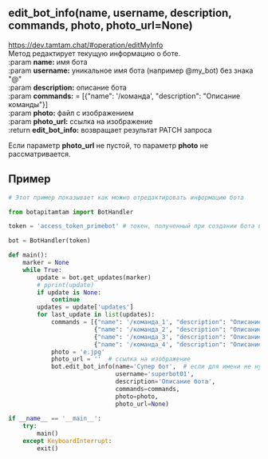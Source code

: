 ## edit_bot_info(name, username, description, commands, photo, photo_url=None)
https://dev.tamtam.chat/#operation/editMyInfo  
Метод редактирует текущую информацию о боте.  
:param **name:** имя бота  
:param **username:** уникальное имя бота (например @my_bot) без знака "@"  
:param **description:** описание бота  
:param **commands:** = [{"name": '/команда', "description": "Описание команды"}]  
:param **photo:** файл с изображением  
:param **photo_url:** ссылка на изображение  
:return **edit_bot_info:** возвращает результат PATCH запроса  

Если параметр **photo_url** не пустой, то параметр **photo** не рассматривается.  

## Пример
```python
# Этот пример показывает как можно отредактировать информацию бота

from botapitamtam import BotHandler

token = 'access_token_primebot' # токен, полученный при создании бота в @PrimeBot

bot = BotHandler(token)

def main():
    marker = None
    while True:
        update = bot.get_updates(marker)
        # pprint(update)
        if update is None:
            continue
        updates = update['updates']
        for last_update in list(updates):
            commands = [{"name": '/команда_1', "description": "Описание команды 1"},
                        {"name": '/команда_2', "description": "Описание команды 2"},
                        {"name": '/команда_3', "description": "Описание команды 3"},
                        {"name": '/команда_4', "description": "Описание команды 4"}]
            photo = 'e.jpg'
            photo_url = ''  # ссылка на изображение
            bot.edit_bot_info(name='Супер бот',  # если для имени не нужно изменение, достаточно написать: name=None
                              username='superbot01',
                              description='Описание бота',
                              commands=commands,
                              photo=photo,
                              photo_url=None)
            
if __name__ == '__main__':
    try:
        main()
    except KeyboardInterrupt:
        exit()
```
